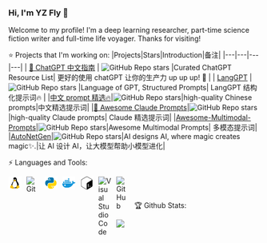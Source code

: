 ### Hi, I'm YZ Fly 👋

Welcome to my profile! I'm a deep learning researcher,  part-time science fiction writer and full-time life voyager. Thanks for visiting!

⭐ Projects that I'm working on:
|Projects|Stars|Introduction|备注|
|---|---|---|---|
| [🤖 ChatGPT 中文指南](https://github.com/yzfly/awesome-chatgpt-zh) | ![GitHub Repo stars](https://badgen.net/github/stars/yzfly/awesome-chatgpt-zh) |Curated ChatGPT Resource List| 更好的使用 chatGPT 让你的生产力 up up up! 🚀 |
| [LangGPT](https://github.com/yzfly/LangGPT) | ![GitHub Repo stars](https://badgen.net/github/stars/yzfly/LangGPT) |Language of GPT, Structured Prompts| LangGPT 结构化提示词🔥 |
|[中文 prompt 精选🔥](https://github.com/yzfly/wonderful-prompts)|![GitHub Repo stars](https://badgen.net/github/stars/yzfly/wonderful-prompts)|high-quality Chinese prompts|中文精选提示词|
|[🧠 Awesome Claude Prompts](https://github.com/yzfly/awesome-claude-prompts)|![GitHub Repo stars](https://badgen.net/github/stars/yzfly/awesome-claude-prompts)|high-quality Claude prompts| Claude 精选提示词|
|[Awesome-Multimodal-Prompts](https://github.com/yzfly/Awesome-Multimodal-Prompts)|![GitHub Repo stars](https://badgen.net/github/stars/yzfly/Awesome-Multimodal-Prompts)|Awesome Multimodal Prompts| 多模态提示词|
|[AutoNetGen](https://github.com/EmbraceAGI/AutoNetGen)|![GitHub Repo stars](https://badgen.net/github/stars/EmbraceAGI/AutoNetGen)|AI designs AI, where magic creates magic✨.|让 AI 设计 AI，让大模型帮助小模型进化|


⚡ Languages and Tools:

<img align="left" alt="Linux" width="26px" src="figs/linux.svg" style="padding-right:10px;" />
<img align="left" alt="Git" width="26px" src="https://cdn.jsdelivr.net/gh/devicons/devicon/icons/git/git-original.svg" style="padding-right:10px;" />
<img align="left" alt="Python" width="26px" src="figs/Python.svg" style="padding-right:10px;" />
<img align="left" alt="Docker" width="26px" src="figs/docker.svg" style="padding-right:10px;" />
<img align="left" alt="Bash" width="26px" src="figs/gnubash.svg" style="padding-right:10px;" />
<img align="left" alt="Visual Studio Code" width="26px" src="https://cdn.jsdelivr.net/gh/devicons/devicon/icons/vscode/vscode-original.svg" style="padding-right:10px;" />
<img align="left" alt="GitHub" width="26px" src="https://user-images.githubusercontent.com/3369400/139447912-e0f43f33-6d9f-45f8-be46-2df5bbc91289.png" style="padding-right:10px;" />
<br>
<br>

🏆  Github Stats:

<img align="left" src="https://github-readme-stats.vercel.app/api?username=yzfly&show_icons=true&icon_color=CE1D2D&text_color=718096&bg_color=ffffff&hide_title=true" />

<!--
<br><br><br><br><br><br><br><br>

![visitors](https://visitor-badge.glitch.me/badge?page_id=yzfly&left_color=red&right_color=green)
-->

<!--
**yzfly/yzfly** is a ✨ _special_ ✨ repository because its `README.md` (this file) appears on your GitHub profile.

Here are some ideas to get you started:

- 🔭 I’m currently working on ...
- 🌱 I’m currently learning ...
- 👯 I’m looking to collaborate on ...
- 🤔 I’m looking for help with ...
- 💬 Ask me about ...
- 📫 How to reach me: ...
- 😄 Pronouns: ...
- ⚡ Fun fact: ...
[![Github Badge](https://img.shields.io/badge/-GitHub-17c3b2?style=flat&logo=Github&logoColor=white&link=https://github.com/yzfly)](https://github.com/yzfly)
selecting color: https://coolors.co/palettes/trending
-->
